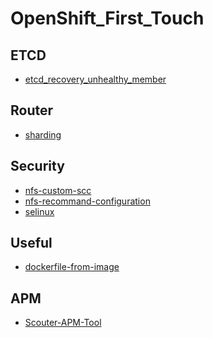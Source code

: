 # OpenShift_First_Touch

ETCD
----
- [etcd_recovery_unhealthy_member](./etc/etcd_recovery_unhealthy_member.md)


Router
------
- [sharding](./router/sharding.md)


Security
--------
- [nfs-custom-scc](./security/nfs-custom-scc.md)
- [nfs-recommand-configuration](./security/nfs-recommand-configuration.md)
- [selinux](./security/selinux.md)


Useful
-------
- [dockerfile-from-image](./useful/dockerfile-from-image.md)


APM
----
- [Scouter-APM-Tool](https://github.com/Jooho/scouter-docker)
